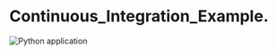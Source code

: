 # Continuous_Integration_Example.

![Python application](https://github.com/Disalo/Continuous_Integration_Example/workflows/Python%20application/badge.svg)